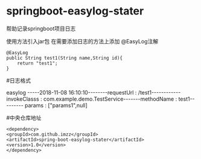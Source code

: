 # springboot-easylog-stater
帮助记录springboot项目日志

使用方法引入jar包 在需要添加日志的方法上添加 @EasyLog注解


	@EasyLog
	public String test1(String name,String id){
		return "test1";
	}
		
#日志格式

 easylog -----2018-11-08 16:10:10--------requestUrl  :  /test1------------invokeClasss  :  com.example.demo.TestService-------methodName  :  test1--------- params  :  ["params1",null]
 
 
#中央仓库地址  
 
 
   
`<dependency>`  
`<groupId>com.github.imzz</groupId>`  
`<artifactId>spring-boot-easylog-stater</artifactId>`  
`<version>1.0</version>`  
`</dependency>`  
